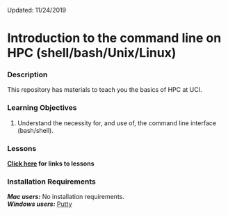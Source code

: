  Updated: 11/24/2019

# Introduction to the command line on HPC (shell/bash/Unix/Linux)

### Description

This repository has materials to teach you the basics of HPC at UCI.

### Learning Objectives

1.	Understand the necessity for, and use of, the command line interface (bash/shell).

### Lessons
**[Click here](lessons) for links to lessons**

### Installation Requirements
***Mac users:***
No installation requirements.  
***Windows users:***
[Putty](http://www.chiark.greenend.org.uk/~sgtatham/putty/download.html)